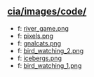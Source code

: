 ## [cia/images/code/](https://data.bde-pps.fr/cia/images/code/)

- f: [river_game.png](https://data.bde-pps.fr/cia/images/code/2/river_game.png)
- f: [pixels.png](https://data.bde-pps.fr/cia/images/code/2/pixels.png)
- f: [gnalcats.png](https://data.bde-pps.fr/cia/images/code/2/gnalcats.png)
- f: [bird_watching_2.png](https://data.bde-pps.fr/cia/images/code/2/bird_watching_2.png)
- f: [icebergs.png](https://data.bde-pps.fr/cia/images/code/2/icebergs.png)
- f: [bird_watching_1.png](https://data.bde-pps.fr/cia/images/code/2/bird_watching_1.png)
